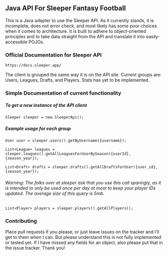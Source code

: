 ## Java API For Sleeper Fantasy Football
This is a Java adapter to use the Sleeper API. As it currently stands,
it is incomplete, does not error check, and most likely has some poor
choices when it comes to architecture. It is built to adhere to
object-oriented principles and to take data straight from the API and
translate it into easily-accessible POJOs.

### Official Documentation for Sleeper API
`https://docs.sleeper.app/`

The client is grouped the same way it is on the API site.
Current groups are: Users, Leagues, Drafts, and Players. Stats has
yet to be implemented.

### Simple Documentation of current functionality

##### To get a new instance of the API client
`Sleeper sleeper = new SleeperApi();`

##### Example usage for each group
`User user = sleeper.users().getByUsername({username});`

`List<League> leagues = sleeper.leagues().getAllLeaguesForUserBySeason({userId}, {season_year});`

`List<Draft> drafts = sleeper.drafts().getAllDraftsForUser({user_id}, {season_year});`

###### Warning: The folks over at sleeper ask that you use this call sparingly, as it is intended to only be used once per day at most to keep your player IDs updated. The average size of this query is 5mb.
`List<Player> players = sleeper.players().getAllPlayers();`

### Contributing

Place pull requests if you please, or just leave issues on the tracker and I'll get to them when I can.
But please understand this is not fully implemented or tested yet. If I have missed any fields for an object,
also please put that in the issue tracker. Thank you!


